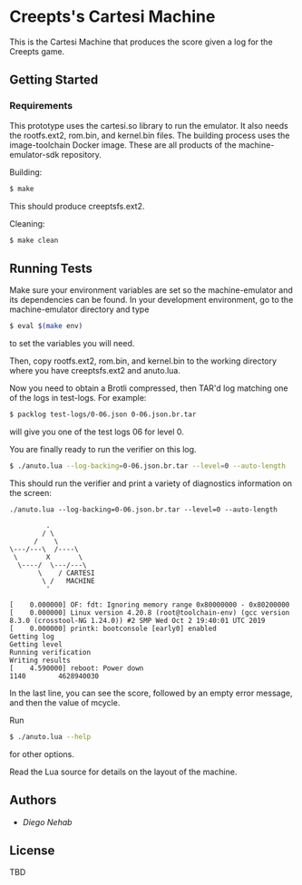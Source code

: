 # Creepts's Cartesi Machine

This is the Cartesi Machine that produces the score given a log for the Creepts
game.

## Getting Started

### Requirements

This prototype uses the cartesi.so library to run the emulator. It also needs
the rootfs.ext2, rom.bin, and kernel.bin files. The building process uses
the image-toolchain Docker image. These are all products of the machine-emulator-sdk repository.

Building:

```bash
$ make
```
This should produce creeptsfs.ext2.

Cleaning:

```bash
$ make clean
```

## Running Tests

Make sure your environment variables are set so the machine-emulator and its
dependencies can be found. In your development environment, go to the
machine-emulator directory and type

```bash
$ eval $(make env)
```

to set the variables you will need.

Then, copy rootfs.ext2, rom.bin, and kernel.bin to the working directory where
you have creeptsfs.ext2 and anuto.lua.

Now you need to obtain a Brotli compressed, then TAR'd log matching one of the
logs in test-logs. For example:

```bash
$ packlog test-logs/0-06.json 0-06.json.br.tar
```

will give you one of the test logs 06 for level 0.

You are finally ready to run the verifier on this log.

```bash
$ ./anuto.lua --log-backing=0-06.json.br.tar --level=0 --auto-length
```

This should run the verifier and print a variety of diagnostics information on
the screen:

```
./anuto.lua --log-backing=0-06.json.br.tar --level=0 --auto-length

         .
        / \
      /    \
\---/---\  /----\
 \       X       \
  \----/  \---/---\
       \    / CARTESI
        \ /   MACHINE
         '

[    0.000000] OF: fdt: Ignoring memory range 0x80000000 - 0x80200000
[    0.000000] Linux version 4.20.8 (root@toolchain-env) (gcc version 8.3.0 (crosstool-NG 1.24.0)) #2 SMP Wed Oct 2 19:40:01 UTC 2019
[    0.000000] printk: bootconsole [early0] enabled
Getting log
Getting level
Running verification
Writing results
[    4.590000] reboot: Power down
1140		4628940030
```

In the last line, you can see the score, followed by an empty error message, and
then the value of mcycle.

Run

```bash
$ ./anuto.lua --help
```

for other options.

Read the Lua source for details on the layout of the machine.

## Authors

* *Diego Nehab*

## License

TBD
